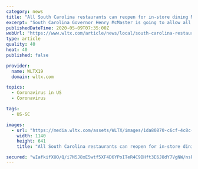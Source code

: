 ```yaml
---
category: news
title: "All South Carolina restaurants can reopen for in-store dining Monday"
excerpt: "South Carolina Governor Henry McMaster is going to allow all restaurants in the state to reopen for in-store dining on Monday, although there will be some strong restrictions. McMaster made the announcement Friday afternoon during a news briefing."
publishedDateTime: 2020-05-09T07:35:00Z
webUrl: "https://www.wltx.com/article/news/local/south-carolina-restaurants-reopen-monday-may-11/101-4bd52950-95f2-4bd9-a2fa-c4de6fbed274"
type: article
quality: 40
heat: 40
published: false

provider:
  name: WLTX19
  domain: wltx.com

topics:
  - Coronavirus in US
  - Coronavirus

tags:
  - US-SC

images:
  - url: "https://media.wltx.com/assets/WLTX/images/1da80870-c6cf-4c8c-bcc2-1e1c36122a11/1da80870-c6cf-4c8c-bcc2-1e1c36122a11_1140x641.jpg"
    width: 1140
    height: 641
    title: "All South Carolina restaurants can reopen for in-store dining Monday"

secured: "wIafkifXUO/Q/i7N5J8xE5wtf5XF4D6YPoITeR4C9BHft3E6J8dY7VgNW/nsRJZaPCm9F93roEBaHRUGXqE9uJZ35ggNVyAdVnE0Qu+PCqtjbtArRuJIIn1t9GvpSPV3iP9iOYGW6JsGP8AX78amHuOg5PdmD8VzGm7YkyMX+nIIMETMEMVx3FovCbiq4Dj1S4sCgVnfxzoq1eiJvZZj9mqZWYEoLDBAFUvbWutXNp8dXhZxFwcsBIeINKWecZm2lqZMD6UScfKYq3dJM9CvrxbNfkhBAOu31I3Cgfyjt6K4ZcKGax6Dd8RXE1mW6jR9aqZmk4bIFFuYvfPAIBOH3pw7NPWIyOYyTOs30+hwpUJzedDTZYMu0nycw7g+IwGt+tnuVOqkc2VDF3SlVCxvIq8TYFWFZTtaAA6fh6KvtErD7CObcznD1NMkq5+PhR8MSMeHq5LqXjPS2WeCVIJ1POImq3CDr6afCynabE8gQ5Q=;0KDBEcjS97nKqprUNAaN+A=="
---
```


